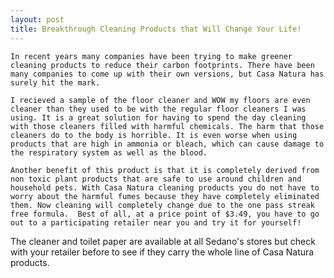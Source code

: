 ```yaml
---
layout: post
title: Breakthrough Cleaning Products that Will Change Your Life!
---
```

    In recent years many companies have been trying to make greener cleaning products to reduce their carbon footprints. There have been many companies to come up with their own versions, but Casa Natura has surely hit the mark. 
    
    I recieved a sample of the floor cleaner and WOW my floors are even cleaner than they used to be with the regular floor cleaners I was using. It is a great solution for having to spend the day cleaning with those cleaners filled with harmful chemicals. The harm that those cleaners do to the body is horrible. It is even worse when using products that are high in ammonia or bleach, which can cause damage to the respiratory system as well as the blood.
    
    Another benefit of this product is that it is completely derived from non toxic plant products that are safe to use around children and household pets. With Casa Natura cleaning products you do not have to worry about the harmful fumes because they have completely eliminated them. Now cleaning will completely change due to the one pass streak free formula.  Best of all, at a price point of $3.49, you have to go out to a participating retailer near you and try it for yourself!
    
  The cleaner and toilet paper are available at all Sedano's stores but check with your retailer before to see if they carry the whole line of Casa Natura products.
